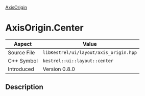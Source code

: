 [AxisOrigin](index)
# AxisOrigin.Center
| Aspect | Value |
| --- | --- |
| Source File | `libKestrel/ui/layout/axis_origin.hpp` |
| C++ Symbol | `kestrel::ui::layout::center` |
| Introduced | Version 0.8.0 |
## Description

